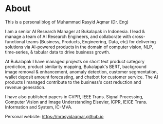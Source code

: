 # About 
This is a personal blog of Muhammad Rasyid Aqmar (Dr. Eng)

I am a senior AI Research Manager at Bukalapak in Indonesia. I lead & manage a team of AI Research Engineers, and collaborate with cross-functional teams (Business, Products, Engineering, Data, etc) for delivering solutions via AI-powered products in the domain of computer vision, NLP, time-series, & tabular data to drive business growth.

At Bukalapak I have managed projects on short text product category prediction, product similarity mapping, Bukalapak's BERT, background image removal & enhancement, anomaly detection, customer segmentation, wallet deposit amount forecasting, and chatbot for customer service. The AI products I managed contribute to the business's cost reduction and revenue generation.

I have also published papers in CVPR, IEEE Trans. Signal Processing, Computer Vision and Image Understanding Elsevier, ICPR, IEICE Trans. Information and System, IC-MVA.

Personal website: https://mrasyidaqmar.github.io


